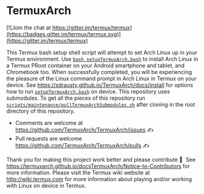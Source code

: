 TermuxArch
===============
[![Join the chat at https://gitter.im/termux/termux](https://badges.gitter.im/termux/termux.svg)](https://gitter.im/termux/termux)

This Termux bash setup shell script will attempt to set Arch Linux up in your Termux environment.  Use [`bash setupTermuxArch.bash`](https://sdrausty.github.io/TermuxArch/setupTermuxArch.bash) to install Arch Linux in a Termux PRoot container on your Android smartphone and tablet, and Chromebook too.  When successfully completed, you will be experiencing the pleasure of the Linux command prompt in Arch Linux in Termux on your device.  See https://sdrausty.github.io/TermuxArch/docs/install for options how to run [`setupTermuxArch.bash`](https://sdrausty.github.io/TermuxArch/setupTermuxArch.bash) on device.  This repository uses submodules.  To get all the pieces of this repository run [`scripts/maintenance/pullTermuxArchSubmodules.sh`](scripts/maintenance/pullTermuxArchSubmodules.sh) after cloning in the root directory of this repository.  

* Comments are welcome at https://github.com/TermuxArch/TermuxArch/issues ✍ 
* Pull requests are welcome https://github.com/TermuxArch/TermuxArch/pulls ✍ 

Thank you for making this project work better and please contribute 🔆  See https://termuxarch.github.io/docsTermuxArch/Notice-to-Contributors for more information.  Please visit the Termux wiki website at http://wiki.termux.com for more information about playing and/or working with Linux on device in Termux.



